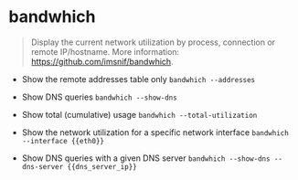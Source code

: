# bandwhich
> Display the current network utilization by process, connection or remote IP/hostname.
> More information: <https://github.com/imsnif/bandwhich>.

- Show the remote addresses table only
`bandwhich --addresses`

- Show DNS queries
`bandwhich --show-dns`

- Show total (cumulative) usage
`bandwhich --total-utilization`

- Show the network utilization for a specific network interface
`bandwhich --interface {{eth0}}`

- Show DNS queries with a given DNS server
`bandwhich --show-dns --dns-server {{dns_server_ip}}`
